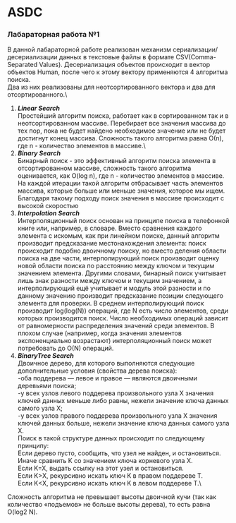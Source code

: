 # ASDC
### Лабараторная работа №1
В данной лабараторной работе реализован механизм сериализации/десериализации данных в текстовые файлы в формате CSV(Comma-Separated Values).
Десериализация объектов происходит в вектор объектов Human, после чего к этому вектору применяются 4 алгоритма поиска.   
Два из них реализованы для неотсортированного вектора и два для отсортированного.\
1. ___Linear Search___\
  Простейший алгоритм поиска, работает как в сортированном так и в неотсортированном массиве. Перебирает все значения массива до тех пор, пока не будет найдено необходимое значение или не будет достигнут конец массива. Сложность такого алгоритма равна О(n), где n - количество элементов в массиве.\
2. ___Binary Search___\
   Бинарный поиск - это эффективный алгоритм поиска элемента в отсортированном массиве, сложность такого алгоритма оценивается, как O(log n), где n - количество элементов в массиве. На каждой итерации такой алгоритм отбрасывает часть элементов массива, которые больше или меньше значения, которое мы ищем. Благодаря такому подходу поиск значения в массиве происходит с высокой скоростью
3. ___Interpolation Search___\
   Интерполяционный поиск основан на принципе поиска в телефонной книге или, например, в словаре. Вместо сравнения каждого элемента с искомым, как при линейном поиске, данный алгоритм производит предсказание местонахождения элемента: поиск происходит подобно двоичному поиску, но вместо деления области поиска на две части, интерполирующий поиск производит оценку новой области поиска по расстоянию между ключом и текущим значением элемента. Другими словами, бинарный поиск учитывает лишь знак разности между ключом и текущим значением, а интерполирующий ещё учитывает и модуль этой разности и по данному значению производит предсказание позиции следующего элемента для проверки. В среднем интерполирующий поиск производит log(log(N)) операций, где N есть число элементов, среди которых производится поиск. Число необходимых операций зависит от равномерности распределения значений среди элементов. В плохом случае (например, когда значения элементов экспоненциально возрастают) интерполяционный поиск может потребовать до O(N) операций.
4. ___BinaryTree Search___\
   Двоичное дерево, для которого выполняются следующие дополнительные условия (свойства дерева поиска):\
     -оба поддерева — левое и правое — являются двоичными деревьями поиска;\
     -у всех узлов левого поддерева произвольного узла X значения ключей данных меньше либо равны, нежели значение ключа данных самого узла X;\
     -у всех узлов правого поддерева произвольного узла X значения ключей данных больше, нежели значение ключа данных самого узла X. \
  Поиск в такой структуре данных происходит по следующему принципу:\
   Если дерево пусто, сообщить, что узел не найден, и остановиться.\
   Иначе сравнить K со значением ключа корневого узла X.\
   Если K=X, выдать ссылку на этот узел и остановиться.\
   Если K>X, рекурсивно искать ключ K в правом поддереве Т.\
   Если K<X, рекурсивно искать ключ K в левом поддереве Т.\
   
  Сложность алгоритма не превышает высоты двоичной кучи (так как количество «подъемов» не больше высоты дерева), то есть равна O(log2 N).
